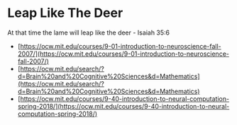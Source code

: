 # Leap Like The Deer
At that time the lame will leap like the deer - Isaiah 35:6
- [https://ocw.mit.edu/courses/9-01-introduction-to-neuroscience-fall-2007/](https://ocw.mit.edu/courses/9-01-introduction-to-neuroscience-fall-2007/)
- [https://ocw.mit.edu/search/?d=Brain%20and%20Cognitive%20Sciences&d=Mathematics](https://ocw.mit.edu/search/?d=Brain%20and%20Cognitive%20Sciences&d=Mathematics)
- [https://ocw.mit.edu/courses/9-40-introduction-to-neural-computation-spring-2018/](https://ocw.mit.edu/courses/9-40-introduction-to-neural-computation-spring-2018/)

